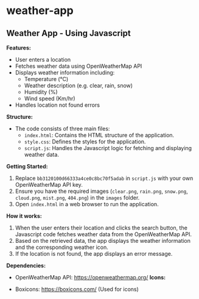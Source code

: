 # weather-app

## Weather App - Using Javascript

**Features:**

* User enters a location
* Fetches weather data using OpenWeatherMap API
* Displays weather information including:
    * Temperature (°C)
    * Weather description (e.g. clear, rain, snow)
    * Humidity (%)
    * Wind speed (Km/hr)
* Handles location not found errors

**Structure:**

* The code consists of three main files:
    * `index.html`: Contains the HTML structure of the application.
    * `style.css`: Defines the styles for the application.
    * `script.js`: Handles the Javascript logic for fetching and displaying weather data.

**Getting Started:**

1. Replace `bb3120100d66333a4ce0c8bc70f5adab` in `script.js` with your own OpenWeatherMap API key.
2. Ensure you have the required images (`clear.png`, `rain.png`, `snow.png`, `cloud.png`, `mist.png`, `404.png`) in the `images` folder.
3. Open `index.html` in a web browser to run the application.

**How it works:**

1. When the user enters their location and clicks the search button, the Javascript code fetches weather data from the OpenWeatherMap API.
2. Based on the retrieved data, the app displays the weather information and the corresponding weather icon.
3. If the location is not found, the app displays an error message.

**Dependencies:**

* OpenWeatherMap API: https://openweathermap.org/
**Icons:**

* Boxicons: https://boxicons.com/ (Used for icons)
